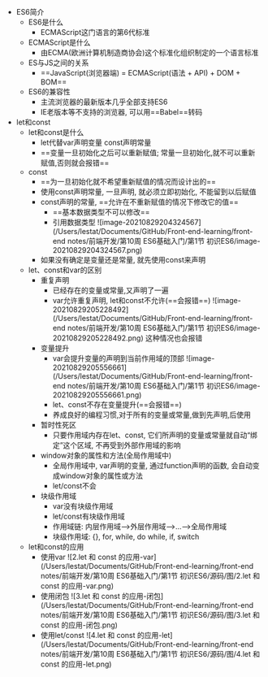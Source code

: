 - ES6简介
  - ES6是什么
    - ECMAScript这门语言的第6代标准
  - ECMAScript是什么
    - 由ECMA(欧洲计算机制造商协会)这个标准化组织制定的一个语言标准
  - ES与JS之间的关系
    - ==JavaScript(浏览器端) = ECMAScript(语法 + API) + DOM + BOM==
  - ES6的兼容性
    - 主流浏览器的最新版本几乎全部支持ES6
    - IE老版本等不支持的浏览器, 可以用==Babel==转码
- let和const
  - let和const是什么
    - let代替var声明变量 const声明常量
    - ==变量一旦初始化之后可以重新赋值; 常量一旦初始化,就不可以重新赋值,否则就会报错==
  - const
    - ==为一旦初始化就不希望重新赋值的情况而设计出的==
    - 使用const声明常量, 一旦声明, 就必须立即初始化, 不能留到以后赋值
    - const声明的常量, ==允许在不重新赋值的情况下修改它的值== 
      - ==基本数据类型不可以修改==
      - 引用数据类型
        ![image-20210829204324567](/Users/lestat/Documents/GitHub/Front-end-learning/front-end notes/前端开发/第10周 ES6基础入门/第1节 初识ES6/image-20210829204324567.png)
    - 如果没有确定是变量还是常量, 就先使用const来声明
  - let、const和var的区别
    - 重复声明
      - 已经存在的变量或常量,又声明了一遍
      - var允许重复声明, let和const不允许(==会报错==)
        ![image-20210829205228492](/Users/lestat/Documents/GitHub/Front-end-learning/front-end notes/前端开发/第10周 ES6基础入门/第1节 初识ES6/image-20210829205228492.png)
        这种情况也会报错
    - 变量提升
      - var会提升变量的声明到当前作用域的顶部
        ![image-20210829205556661](/Users/lestat/Documents/GitHub/Front-end-learning/front-end notes/前端开发/第10周 ES6基础入门/第1节 初识ES6/image-20210829205556661.png)
      - let、const不存在变量提升(==会报错==)
      - 养成良好的编程习惯,对于所有的变量或常量,做到先声明,后使用
    - 暂时性死区
      - 只要作用域内存在let、const, 它们所声明的变量或常量就自动“绑定”这个区域, 不再受到外部作用域的影响
    - window对象的属性和方法(全局作用域中)
      - 全局作用域中, var声明的变量, 通过function声明的函数, 会自动变成window对象的属性或方法
      - let/const不会
    - 块级作用域
      - var没有块级作用域
      - let/const有块级作用域
      - 作用域链: 内层作用域—>外层作用域—>…—>全局作用域
      - 块级作用域: {}, for, while, do while, if, switch
  - let和const的应用
    - 使用var
      ![2.let 和 const 的应用-var](/Users/lestat/Documents/GitHub/Front-end-learning/front-end notes/前端开发/第10周 ES6基础入门/第1节 初识ES6/源码/图/2.let 和 const 的应用-var.png)
    - 使用闭包
      ![3.let 和 const 的应用-闭包](/Users/lestat/Documents/GitHub/Front-end-learning/front-end notes/前端开发/第10周 ES6基础入门/第1节 初识ES6/源码/图/3.let 和 const 的应用-闭包.png)
    - 使用let/const
      ![4.let 和 const 的应用-let](/Users/lestat/Documents/GitHub/Front-end-learning/front-end notes/前端开发/第10周 ES6基础入门/第1节 初识ES6/源码/图/4.let 和 const 的应用-let.png)

